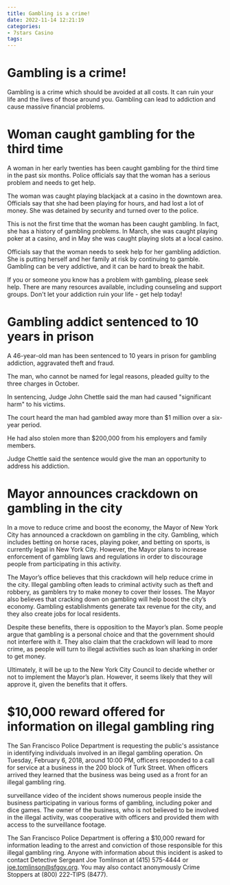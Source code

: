 ```yaml
---
title: Gambling is a crime!
date: 2022-11-14 12:21:19
categories:
- 7stars Casino
tags:
---
```



#  Gambling is a crime!

Gambling is a crime which should be avoided at all costs. It can ruin your life and the lives of those around you. Gambling can lead to addiction and cause massive financial problems.

#  Woman caught gambling for the third time

A woman in her early twenties has been caught gambling for the third time in the past six months. Police officials say that the woman has a serious problem and needs to get help.

The woman was caught playing blackjack at a casino in the downtown area. Officials say that she had been playing for hours, and had lost a lot of money. She was detained by security and turned over to the police.

This is not the first time that the woman has been caught gambling. In fact, she has a history of gambling problems. In March, she was caught playing poker at a casino, and in May she was caught playing slots at a local casino.

Officials say that the woman needs to seek help for her gambling addiction. She is putting herself and her family at risk by continuing to gamble. Gambling can be very addictive, and it can be hard to break the habit.

If you or someone you know has a problem with gambling, please seek help. There are many resources available, including counseling and support groups. Don't let your addiction ruin your life - get help today!

#  Gambling addict sentenced to 10 years in prison

A 46-year-old man has been sentenced to 10 years in prison for gambling addiction, aggravated theft and fraud.

The man, who cannot be named for legal reasons, pleaded guilty to the three charges in October.

In sentencing, Judge John Chettle said the man had caused "significant harm" to his victims.

The court heard the man had gambled away more than $1 million over a six-year period.

He had also stolen more than $200,000 from his employers and family members.

Judge Chettle said the sentence would give the man an opportunity to address his addiction.

#  Mayor announces crackdown on gambling in the city

In a move to reduce crime and boost the economy, the Mayor of New York City has announced a crackdown on gambling in the city. Gambling, which includes betting on horse races, playing poker, and betting on sports, is currently legal in New York City. However, the Mayor plans to increase enforcement of gambling laws and regulations in order to discourage people from participating in this activity.

The Mayor’s office believes that this crackdown will help reduce crime in the city. Illegal gambling often leads to criminal activity such as theft and robbery, as gamblers try to make money to cover their losses. The Mayor also believes that cracking down on gambling will help boost the city’s economy. Gambling establishments generate tax revenue for the city, and they also create jobs for local residents.

Despite these benefits, there is opposition to the Mayor’s plan. Some people argue that gambling is a personal choice and that the government should not interfere with it. They also claim that the crackdown will lead to more crime, as people will turn to illegal activities such as loan sharking in order to get money.

Ultimately, it will be up to the New York City Council to decide whether or not to implement the Mayor’s plan. However, it seems likely that they will approve it, given the benefits that it offers.

#  $10,000 reward offered for information on illegal gambling ring

The San Francisco Police Department is requesting the public's assistance in identifying individuals involved in an illegal gambling operation. On Tuesday, February 6, 2018, around 10:00 PM, officers responded to a call for service at a business in the 200 block of Turk Street. When officers arrived they learned that the business was being used as a front for an illegal gambling ring.

 surveillance video of the incident shows numerous people inside the business participating in various forms of gambling, including poker and dice games. The owner of the business, who is not believed to be involved in the illegal activity, was cooperative with officers and provided them with access to the surveillance footage.

The San Francisco Police Department is offering a $10,000 reward for information leading to the arrest and conviction of those responsible for this illegal gambling ring. Anyone with information about this incident is asked to contact Detective Sergeant Joe Tomlinson at (415) 575-4444 or joe.tomlinson@sfgov.org. You may also contact anonymously Crime Stoppers at (800) 222-TIPS (8477).